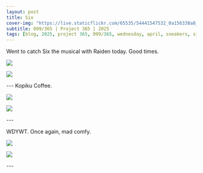```yaml
---
layout: post
title: Six
cover-img: "https://live.staticflickr.com/65535/54441547532_0a156338a8_h.jpg"
subtitle: 099/365 | Project 365 | 2025
tags: [blog, 2025, project 365, 099/365, wednesday, april, sneakers, six, eats]
---
```

<style>
  .intro-header.big-img {
    background-position:center; 
  }
</style>
Went to catch Six the musical with Raiden today. Good times.
<p class="post-img-wrap">
  <img src="https://live.staticflickr.com/65535/54441547532_0a156338a8_h.jpg">
</p>
<p class="post-img-wrap">
  <img src="https://live.staticflickr.com/65535/54442593754_458d7f7e51_h.jpg">
</p>
---
Kopiku Coffee.
<p class="post-img-wrap">
  <img src="https://live.staticflickr.com/65535/54442406646_91d9724905_h.jpg">
</p>
<p class="post-img-wrap">
  <img src="https://live.staticflickr.com/65535/54442406656_e4e09ef53a_h.jpg">
</p>
---

WDYWT. Once again, mad comfy.
<p class="post-img-wrap">
  <img src="https://live.staticflickr.com/65535/54442773775_2908566a3e_h.jpg">
</p>
<p class="post-img-wrap">
  <img src="https://live.staticflickr.com/65535/54442651533_1750866a21_h.jpg">
</p>
---
